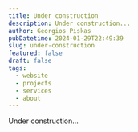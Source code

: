 ```yaml
---
title: Under construction
description: Under construction...
author: Georgios Piskas
pubDatetime: 2024-01-29T22:49:39
slug: under-construction
featured: false
draft: false
tags:
  - website
  - projects
  - services
  - about
---
```


Under construction...
